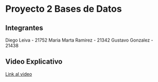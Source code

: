 # Proyecto 2 Bases de Datos

## Integrantes
Diego Leiva - 21752
Maria Marta Ramirez - 21342
Gustavo Gonzalez - 21438

## Video Explicativo
[Link al video](https://drive.google.com/drive/folders/1Q3nYI7kcGHRdr6TVQI-J8425r6s9XGTE?usp=sharing)